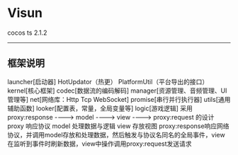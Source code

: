 # Visun
 cocos ts 2.1.2

---------------------------------------------------------------
框架说明
---------------------------------------------------------------
launcher[启动器]
	HotUpdator（热更）
	PlatformUtil（平台导出的接口）
kernel[核心框架]
	codec[数据流的编码解码]
	manager[资源管理、音频管理、UI管理等]
	net[网络库：Http Tcp WebSocket]
	promise[串行并行执行器]
	utils[通用辅助函数]
looker[配置表，常量，全局变量等]
logic[游戏逻辑] 采用 proxy:response ----> model ----> view ----> proxy:request 的设计
	proxy 响应协议
	model 处理数据与逻辑
	view 存放视图
	proxy:response响应网络协议，并调用model存放和处理数据，然后触发与协议名同名的全局事件，view在监听到事件时刷新数据，view中操作调用proxy:request发送请求
	